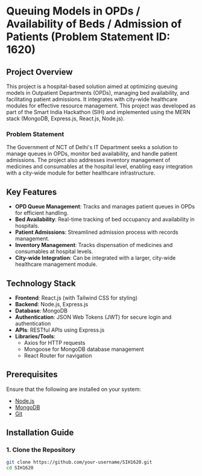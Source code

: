 # Queuing Models in OPDs / Availability of Beds / Admission of Patients (Problem Statement ID: 1620)

## Project Overview
This project is a hospital-based solution aimed at optimizing queuing models in Outpatient Departments (OPDs), managing bed availability, and facilitating patient admissions. It integrates with city-wide healthcare modules for effective resource management. This project was developed as part of the Smart India Hackathon (SIH) and implemented using the MERN stack (MongoDB, Express.js, React.js, Node.js).

### Problem Statement
The Government of NCT of Delhi's IT Department seeks a solution to manage queues in OPDs, monitor bed availability, and handle patient admissions. The project also addresses inventory management of medicines and consumables at the hospital level, enabling easy integration with a city-wide module for better healthcare infrastructure.

## Key Features
- **OPD Queue Management**: Tracks and manages patient queues in OPDs for efficient handling.
- **Bed Availability**: Real-time tracking of bed occupancy and availability in hospitals.
- **Patient Admissions**: Streamlined admission process with records management.
- **Inventory Management**: Tracks dispensation of medicines and consumables at hospital levels.
- **City-wide Integration**: Can be integrated with a larger, city-wide healthcare management module.

## Technology Stack
- **Frontend**: React.js (with Tailwind CSS for styling)
- **Backend**: Node.js, Express.js
- **Database**: MongoDB
- **Authentication**: JSON Web Tokens (JWT) for secure login and authentication
- **APIs**: RESTful APIs using Express.js
- **Libraries/Tools**:
  - Axios for HTTP requests
  - Mongoose for MongoDB database management
  - React Router for navigation

## Prerequisites
Ensure that the following are installed on your system:
- [Node.js](https://nodejs.org/)
- [MongoDB](https://www.mongodb.com/)
- [Git](https://git-scm.com/)

## Installation Guide

### 1. Clone the Repository
```bash
git clone https://github.com/your-username/SIH1620.git
cd SIH1620
